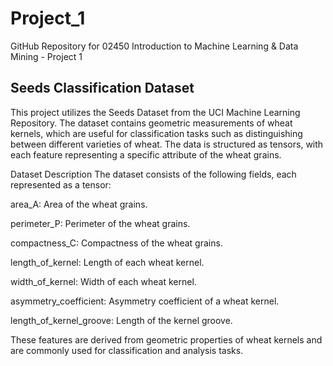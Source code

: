 # Project_1
GitHub Repository for 02450 Introduction to Machine Learning &amp; Data Mining - Project 1
## Seeds Classification Dataset
This project utilizes the Seeds Dataset from the UCI Machine Learning Repository. The dataset contains geometric measurements of wheat kernels, which are useful for classification tasks such as distinguishing between different varieties of wheat. The data is structured as tensors, with each feature representing a specific attribute of the wheat grains.

Dataset Description
The dataset consists of the following fields, each represented as a tensor:

area_A: Area of the wheat grains.

perimeter_P: Perimeter of the wheat grains.

compactness_C: Compactness of the wheat grains.

length_of_kernel: Length of each wheat kernel.

width_of_kernel: Width of each wheat kernel.

asymmetry_coefficient: Asymmetry coefficient of a wheat kernel.

length_of_kernel_groove: Length of the kernel groove.

These features are derived from geometric properties of wheat kernels and are commonly used for classification and analysis tasks.
